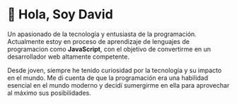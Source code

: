 # 👀 Hola, Soy David
Un apasionado de la tecnología y entusiasta de la programación. Actualmente estoy en proceso de aprendizaje de lenguajes de programacion como **JavaScript**, con el objetivo de convertirme en un desarrollador web altamente competente.

Desde joven, siempre he tenido curiosidad por la tecnología y su impacto en el mundo. Me di cuenta de que la programación era una habilidad esencial en el mundo moderno y decidí sumergirme en ella para aprovechar al máximo sus posibilidades.
<!--
**davidacs10/davidacs10** is a ✨ _special_ ✨ repository because its `README.md` (this file) appears on your GitHub profile.

Here are some ideas to get you started:

- 🔭 I’m currently working on ...
- 🌱 I’m currently learning ...
- 👯 I’m looking to collaborate on ...
- 🤔 I’m looking for help with ...
- 💬 Ask me about ...
- 📫 How to reach me: ...
- 😄 Pronouns: ...
- ⚡ Fun fact: ...
-->
